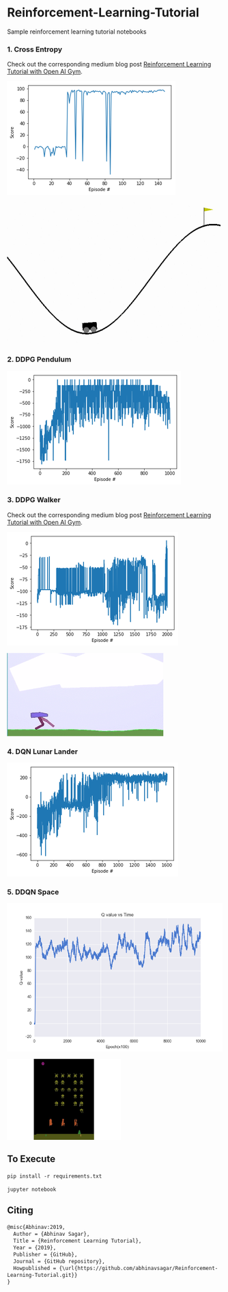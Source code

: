 # Reinforcement-Learning-Tutorial

Sample reinforcement learning tutorial notebooks

### 1. Cross Entropy

Check out the corresponding medium blog post [Reinforcement Learning Tutorial with Open AI Gym](https://medium.com/@abhinav.sagar/reinforcement-learning-tutorial-with-open-ai-gym-9b11f4e3c204).

![rl](rl1.png)

![rl](ct1.gif)

### 2. DDPG Pendulum

![rl](rl2.png)

### 3. DDPG Walker

Check out the corresponding medium blog post [Reinforcement Learning Tutorial with Open AI Gym](https://medium.com/@abhinav.sagar/reinforcement-learning-tutorial-with-open-ai-gym-6215a7a15970).

![rl](rl3.png)

![rl](ct2.gif)

### 4. DQN Lunar Lander

![rl](rl4.png)

### 5. DDQN Space

![rl](rl6.png)

![rl](space.png)

## To Execute

`pip install -r requirements.txt`

`jupyter notebook`

## Citing

```
@misc{Abhinav:2019,
  Author = {Abhinav Sagar},
  Title = {Reinforcement Learning Tutorial},
  Year = {2019},
  Publisher = {GitHub},
  Journal = {GitHub repository},
  Howpublished = {\url{https://github.com/abhinavsagar/Reinforcement-Learning-Tutorial.git}}
}
```
